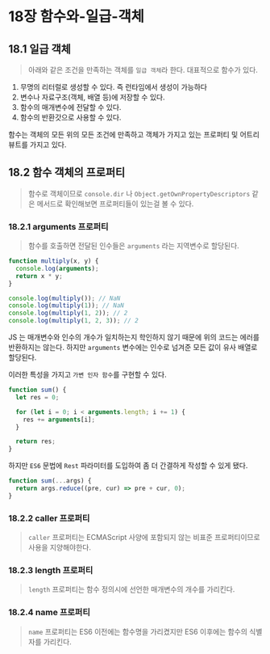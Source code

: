 # 18장 함수와-일급-객체

## 18.1 일급 객체

> 아래와 같은 조건을 만족하는 객체를 `일급 객체`라 한다.
> 대표적으로 함수가 있다.

1. 무명의 리터럴로 생성할 수 있다. 즉 런타임에서 생성이 가능하다
2. 변수나 자료구조(객체, 배열 등)에 저장할 수 있다.
3. 함수의 매개변수에 전달할 수 있다.
4. 함수의 반환갓으로 사용할 수 있다.

함수는 객체의 모든 위의 모든 조건에 만족하고 객체가 가지고 있는 프로퍼티 및 어트리뷰트를 가지고 있다.

## 18.2 함수 객체의 프로퍼티

> 함수로 객체이므로 `console.dir` 나 `Object.getOwnPropertyDescriptors` 같은 메서드로 확인해보면 프로퍼티들이 있는걸 볼 수 있다.

### 18.2.1 arguments 프로퍼티

> 함수를 호출하면 전달된 인수들은 `arguments` 라는 지역변수로 할당된다.

```js
function multiply(x, y) {
  console.log(arguments);
  return x * y;
}

console.log(multiply()); // NaN
console.log(multiply(1)); // NaN
console.log(multiply(1, 2)); // 2
console.log(multiply(1, 2, 3)); // 2
```

JS 는 매개변수와 인수의 개수가 일치하는지 학인하지 않기 때문에 위의 코드는 에러를 반환하지는 않는다.
하지만 `arguments` 변수에는 인수로 넘겨준 모든 값이 유사 배열로 할당된다.

이러한 특성을 가지고 `가변 인자 함수`를 구현할 수 있다.

```js
function sum() {
  let res = 0;

  for (let i = 0; i < arguments.length; i += 1) {
    res += arguments[i];
  }

  return res;
}
```

하지만 `ES6` 문법에 `Rest` 파라미터를 도입하여 좀 더 간결하게 작성할 수 있게 됐다.

```js
function sum(...args) {
  return args.reduce((pre, cur) => pre + cur, 0);
}
```

### 18.2.2 caller 프로퍼티

> `caller` 프로퍼티는 ECMAScript 사양에 포함되지 않는 비표준 프로퍼티이므로 사용을 지양해야한다.

### 18.2.3 length 프로퍼티

> `length` 프로퍼티는 함수 정의시에 선언한 매개변수의 개수를 가리킨다.

### 18.2.4 name 프로퍼티

> `name` 프로퍼티는 ES6 이전에는 함수명을 가리켰지만 ES6 이후에는 함수의 식별자를 가리킨다.
